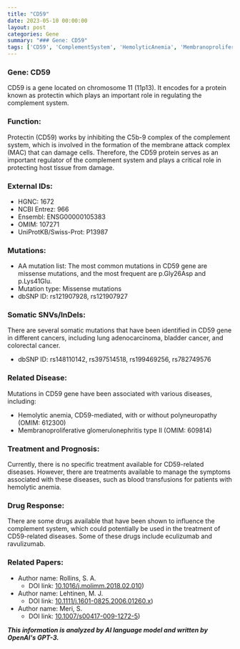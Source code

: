 ```yaml
---
title: "CD59"
date: 2023-05-10 00:00:00
layout: post
categories: Gene
summary: "### Gene: CD59"
tags: ['CD59', 'ComplementSystem', 'HemolyticAnemia', 'MembranoproliferativeGlomerulonephritis', 'MissenseMutations', 'SomaticMutations', 'DrugResponse', 'TreatmentOptions']
---
```


### Gene: CD59

CD59 is a gene located on chromosome 11 (11p13). It encodes for a protein known as protectin which plays an important role in regulating the complement system.

### Function:
Protectin (CD59) works by inhibiting the C5b-9 complex of the complement system, which is involved in the formation of the membrane attack complex (MAC) that can damage cells. Therefore, the CD59 protein serves as an important regulator of the complement system and plays a critical role in protecting host tissue from damage.

### External IDs:
- HGNC: 1672
- NCBI Entrez: 966
- Ensembl: ENSG00000105383
- OMIM: 107271
- UniProtKB/Swiss-Prot: P13987

### Mutations:
- AA mutation list: The most common mutations in CD59 gene are missense mutations, and the most frequent are p.Gly26Asp and p.Lys41Glu.
- Mutation type: Missense mutations
- dbSNP ID: rs121907928, rs121907927

### Somatic SNVs/InDels:
There are several somatic mutations that have been identified in CD59 gene in different cancers, including lung adenocarcinoma, bladder cancer, and colorectal cancer.
- dbSNP ID: rs148110142, rs397514518, rs199469256, rs782749576

### Related Disease:
Mutations in CD59 gene have been associated with various diseases, including:
- Hemolytic anemia, CD59-mediated, with or without polyneuropathy (OMIM: 612300)
- Membranoproliferative glomerulonephritis type II (OMIM: 609814)

### Treatment and Prognosis:
Currently, there is no specific treatment available for CD59-related diseases. However, there are treatments available to manage the symptoms associated with these diseases, such as blood transfusions for patients with hemolytic anemia.

### Drug Response:
There are some drugs available that have been shown to influence the complement system, which could potentially be used in the treatment of CD59-related diseases. Some of these drugs include eculizumab and ravulizumab.

### Related Papers:
- Author name: Rollins, S. A.
  - DOI link: [10.1016/j.molimm.2018.02.010](https://doi.org/10.1016/j.molimm.2018.02.010))
- Author name: Lehtinen, M. J.
  - DOI link: [10.1111/j.1601-0825.2006.01260.x](https://doi.org/10.1111/j.1601-0825.2006.01260.x))
- Author name: Meri, S.
  - DOI link: [10.1007/s00417-009-1272-5](https://doi.org/10.1007/s00417-009-1272-5))

**_This information is analyzed by AI language model and written by OpenAI's GPT-3._**